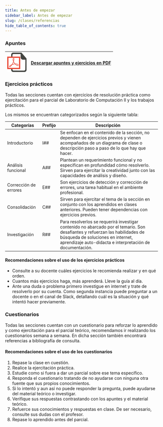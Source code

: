 ```yaml
---
title: Antes de empezar
sidebar_label: Antes de empezar
slug: /clases/referencias
hide_table_of_contents: true
---
```


### Apuntes

| ![img](/base/download-pdf.png) | **[Descargar apuntes y ejercicios en PDF](/clases/Programacion-II.pdf)** | 
| :-------------------------------------: | :---: |


### Ejercicios prácticos
Todas las secciones cuentan con ejercicios de resolución práctica como ejercitación para el parcial de Laboratorio de Computación II y los trabajos prácticos. 

Los mismos se encuentran categorizados según la siguiente tabla:

| Categorías               | Prefijo       | Descripción                                                                                                                                                                 |
| ------------------------ | ------------- | --------------------------------------------------------------------------------------------------------------------------------------------------------------------------- |
| Introductorio            | I##           | Se enfocan en el contenido de la sección, no dependen de ejercicios previos y vienen acompañados de un diagrama de clase o descripción paso a paso de lo que hay que hacer. |
| Análisis funcional       | A##           | Plantean un requerimiento funcional y no especifican en profundidad cómo resolverlo. Sirven para ejercitar la creatividad junto con las capacidades de análisis y diseño.   |
| Corrección de errores    | E##           | Son ejercicios de detección y corrección de errores, una tarea habitual en el ambiente profesional.                                                                         |
| Consolidación            | C##           | Sirven para ejercitar el tema de la sección en conjunto con los aprendidos en clases anteriores. Pueden tener dependencias con ejercicios previos.                          |
| Investigación            | R##           | Para resolverlos se requerirá investigar contenido no abarcado por el temario. Son desafiantes y refuerzan las habilidades de búsqueda de soluciones en internet, aprendizaje auto-didacta e interpretación de documentación. |

#### Recomendaciones sobre el uso de los ejercicios prácticos
+ Consulte a su docente cuáles ejercicios le recomienda realizar y en qué orden.
+ Cuantos más ejercicios haga, más aprenderá. Lleve la guía al día. 
+ Ante una duda o problema primero investigue en internet y trate de resolverlo por su cuenta. Como segunda instancia puede preguntar a un docente o en el canal de Slack, detallando cuál es la situación y qué intentó hacer previamente. 

### Cuestionarios
Todas las secciones cuentan con un cuestionario para reforzar lo aprendido y como ejercitación para el parcial teórico, recomendamos ir realizando los cuestionarios semana a semana. En dicha sección también encontrará referencias a bibliografía de consulta. 

#### Recomendaciones sobre el uso de los cuestionarios
1. Repase la clase en cuestión.
2. Realice la ejercitación práctica.
3. Estudie como si fuera a dar un parcial sobre ese tema específico.
4. Responda el cuestionario tratando de no ayudarse con ninguna otra fuente que sus propios
conocimientos.
5. Si lo intentó y aun así no puede responder la pregunta, puede ayudarse del material teórico o
investigar.
6. Verifique sus respuestas contrastando con los apuntes y el material teórico.
7. Refuerce sus conocimientos y respuestas en clase. De ser necesario, consulte sus dudas con el profesor.
8. Repase lo aprendido antes del parcial.